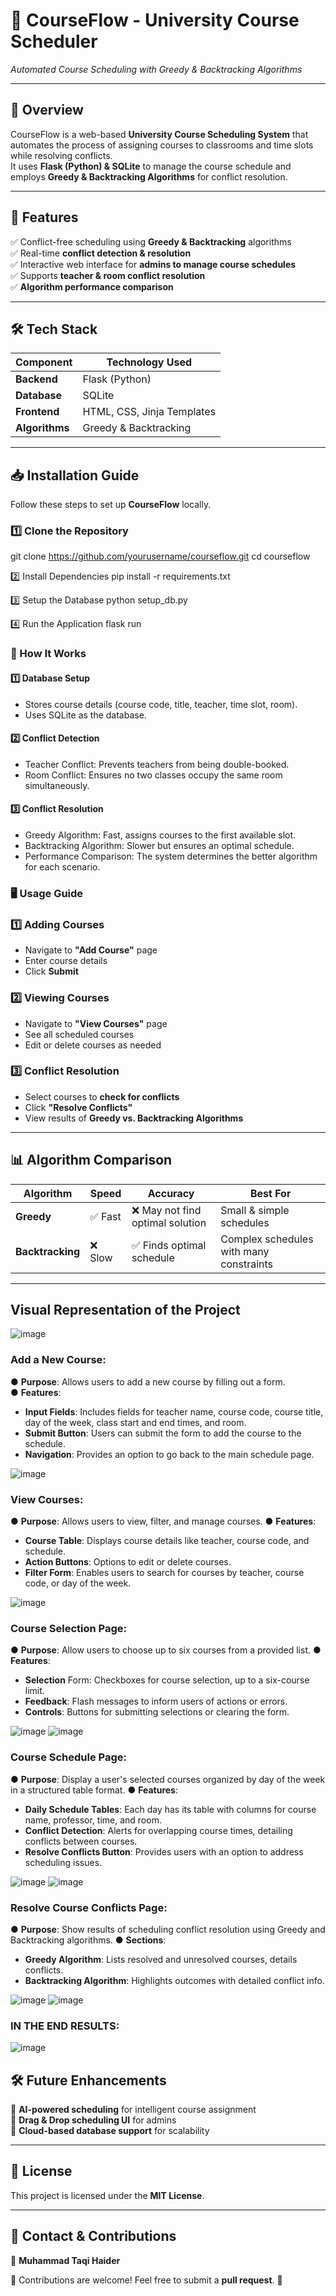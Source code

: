 # 📌 CourseFlow - University Course Scheduler  
_Automated Course Scheduling with Greedy & Backtracking Algorithms_

---

## 📖 Overview  
CourseFlow is a web-based **University Course Scheduling System** that automates the process of assigning courses to classrooms and time slots while resolving conflicts.  
It uses **Flask (Python) & SQLite** to manage the course schedule and employs **Greedy & Backtracking Algorithms** for conflict resolution.

---

## 🚀 Features  
✅ Conflict-free scheduling using **Greedy & Backtracking** algorithms  
✅ Real-time **conflict detection & resolution**  
✅ Interactive web interface for **admins to manage course schedules**  
✅ Supports **teacher & room conflict resolution**  
✅ **Algorithm performance comparison**  

---

## 🛠️ Tech Stack  

| Component  | Technology Used |
|------------|----------------|
| **Backend** | Flask (Python) |
| **Database** | SQLite |
| **Frontend** | HTML, CSS, Jinja Templates |
| **Algorithms** | Greedy & Backtracking |

---

## 📥 Installation Guide  
Follow these steps to set up **CourseFlow** locally.

### 1️⃣ Clone the Repository  
git clone https://github.com/yourusername/courseflow.git
cd courseflow

2️⃣ Install Dependencies
pip install -r requirements.txt

3️⃣ Setup the Database
python setup_db.py

4️⃣ Run the Application
flask run

### 📌 How It Works
#### 1️⃣ Database Setup
- Stores course details (course code, title, teacher, time slot, room).
- Uses SQLite as the database.

#### 2️⃣ Conflict Detection
- Teacher Conflict: Prevents teachers from being double-booked.
- Room Conflict: Ensures no two classes occupy the same room simultaneously.
  
#### 3️⃣ Conflict Resolution
- Greedy Algorithm: Fast, assigns courses to the first available slot.
- Backtracking Algorithm: Slower but ensures an optimal schedule.
- Performance Comparison: The system determines the better algorithm for each scenario.

### 🖥️ Usage Guide  

### 1️⃣ Adding Courses  
- Navigate to **"Add Course"** page  
- Enter course details  
- Click **Submit**  

### 2️⃣ Viewing Courses  
- Navigate to **"View Courses"** page  
- See all scheduled courses  
- Edit or delete courses as needed  

### 3️⃣ Conflict Resolution  
- Select courses to **check for conflicts**  
- Click **"Resolve Conflicts"**  
- View results of **Greedy vs. Backtracking Algorithms**  

---

## 📊 Algorithm Comparison  

| Algorithm  | Speed  | Accuracy | Best For |
|------------|--------|----------|----------|
| **Greedy** | ✅ Fast | ❌ May not find optimal solution | Small & simple schedules |
| **Backtracking** | ❌ Slow | ✅ Finds optimal schedule | Complex schedules with many constraints |

---

## Visual Representation of the Project
![image](https://github.com/user-attachments/assets/37e77920-b9c1-48ce-b1f3-61ce9a7899bb)

### Add a New Course:
●	**Purpose**: Allows users to add a new course by filling out a form.<br>
●	**Features**:
  - **Input Fields**: Includes fields for teacher name, course code, course title, day of the week, class start and end times, and room.
  - **Submit Button**: Users can submit the form to add the course to the schedule.
  - **Navigation**: Provides an option to go back to the main schedule page.

![image](https://github.com/user-attachments/assets/f99ccaf0-7264-473f-aab1-deebfe264726)

### View Courses:
●	**Purpose**: Allows users to view, filter, and manage courses.
●	**Features**:
  - **Course Table**: Displays course details like teacher, course code, and schedule.
  - **Action Buttons**: Options to edit or delete courses.
  - **Filter Form**: Enables users to search for courses by teacher, course code, or day of the week.

![image](https://github.com/user-attachments/assets/a9f79bac-323c-45f5-add6-e7ad0995f58f)

### Course Selection Page:
●	**Purpose**: Allow users to choose up to six courses from a provided list.
●	**Features**:
  - **Selection** Form: Checkboxes for course selection, up to a six-course limit.
  - **Feedback**: Flash messages to inform users of actions or errors.
  - **Controls**: Buttons for submitting selections or clearing the form.

![image](https://github.com/user-attachments/assets/8adf8ccd-2a49-4665-aa1e-a84c756d4805)
![image](https://github.com/user-attachments/assets/ddfc3c94-3bdb-4f66-b235-cfe8c694ad76)

### Course Schedule Page:
●	**Purpose**: Display a user's selected courses organized by day of the week in a structured table format.
●	**Features**:
  - **Daily Schedule Tables**: Each day has its table with columns for course name, professor, time, and room.
  - **Conflict Detection**: Alerts for overlapping course times, detailing conflicts between courses.
  - **Resolve Conflicts Button**: Provides users with an option to address scheduling issues.


![image](https://github.com/user-attachments/assets/b09790e9-44f9-4fd0-aec1-67bd968386ae)
![image](https://github.com/user-attachments/assets/1ed9cd73-fd34-4477-9c09-d35ddfaa9533)

### Resolve Course Conflicts Page:
●	 **Purpose**: Show results of scheduling conflict resolution using Greedy and Backtracking algorithms.
●	**Sections**:
  - **Greedy Algorithm**: Lists resolved and unresolved courses, details conflicts.
  - **Backtracking Algorithm**: Highlights outcomes with detailed conflict info.

![image](https://github.com/user-attachments/assets/8c3264c7-4903-4609-bc97-c073383ce8f3)
![image](https://github.com/user-attachments/assets/4f4814fd-b9da-4e02-9e20-c54bee5ecf29)

### IN THE END RESULTS:
![image](https://github.com/user-attachments/assets/b32ee734-b74b-4c4d-96ed-57bd4b0616f2)


## 🛠️ Future Enhancements  
🔹 **AI-powered scheduling** for intelligent course assignment  
🔹 **Drag & Drop scheduling UI** for admins  
🔹 **Cloud-based database support** for scalability  

---

## 📄 License  
This project is licensed under the **MIT License**.

---

## 📧 Contact & Contributions  

👤 **Muhammad Taqi Haider**  

🔹 Contributions are welcome! Feel free to submit a **pull request**. 🚀  
